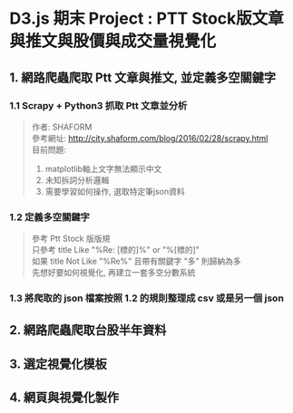# D3.js 期末 Project : PTT Stock版文章與推文與股價與成交量視覺化

## 1. 網路爬蟲爬取 Ptt 文章與推文, 並定義多空關鍵字
### 1.1 Scrapy + Python3  抓取 Ptt 文章並分析
> 作者: SHAFORM  
> 參考網址: http://city.shaform.com/blog/2016/02/28/scrapy.html  
> 目前問題:   
> 1. matplotlib軸上文字無法顯示中文  
> 2. 未知拆詞分析邏輯  
> 3. 需要學習如何操作, 選取特定筆json資料  

### 1.2 定義多空關鍵字
> 參考 Ptt Stock 版版規  
> 只參考 title Like "%Re: [標的]%" or "%[標的]"   
> 如果 title Not Like  "%Re%" 且帶有關鍵字 "多" 則歸納為多  
> 先想好要如何視覺化, 再建立一套多空分數系統  


### 1.3 將爬取的 json 檔案按照 1.2 的規則整理成 csv 或是另一個 json


## 2. 網路爬蟲爬取台股半年資料


## 3. 選定視覺化模板

## 4. 網頁與視覺化製作